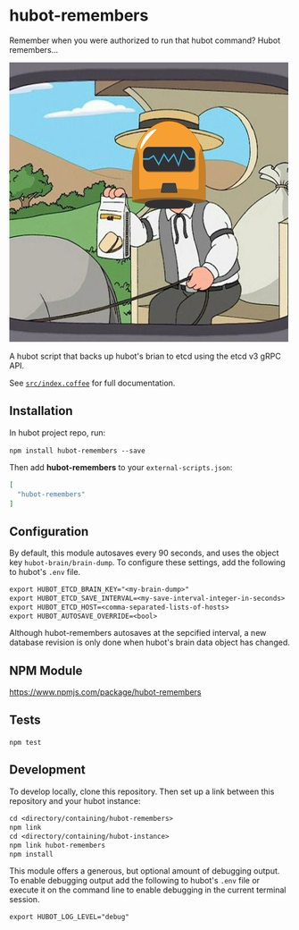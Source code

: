 # hubot-remembers

Remember when you were authorized to run that hubot command?  Hubot remembers...

![Remember when...?  Hubot remembers](hubot-remembers.png)

A hubot script that backs up hubot's brian to etcd using the etcd v3 gRPC API.

See [`src/index.coffee`](src/index.coffee) for full documentation.

## Installation

In hubot project repo, run:

`npm install hubot-remembers --save`

Then add **hubot-remembers** to your `external-scripts.json`:

```json
[
  "hubot-remembers"
]
```

## Configuration

By default, this module autosaves every 90 seconds, and uses the object key `hubot-brain/brain-dump`.  To configure these settings, add the following to hubot's `.env` file.

```
export HUBOT_ETCD_BRAIN_KEY="<my-brain-dump>"
export HUBOT_ETCD_SAVE_INTERVAL=<my-save-interval-integer-in-seconds>
export HUBOT_ETCD_HOST=<comma-separated-lists-of-hosts>
export HUBOT_AUTOSAVE_OVERRIDE=<bool>
```

Although hubot-remembers autosaves at the sepcified interval, a new database revision is only done when hubot's brain data object has changed.

## NPM Module

https://www.npmjs.com/package/hubot-remembers

## Tests

`npm test`

## Development

To develop locally, clone this repository.  Then set up a link between this repository and your hubot instance:

```
cd <directory/containing/hubot-remembers>
npm link
cd <directory/containing/hubot-instance>
npm link hubot-remembers
npm install
```

This module offers a generous, but optional amount of debugging output.  To enable debugging output add the following to hubot's `.env` file or execute it on the command line to enable debugging in the current terminal session.

```
export HUBOT_LOG_LEVEL="debug"
```
